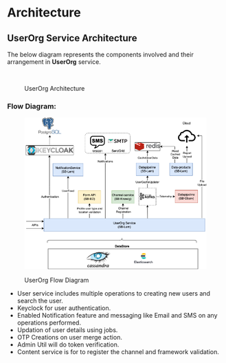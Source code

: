 # Architecture

## UserOrg Service Architecture&#x20;

The below diagram represents the components involved and their arrangement in **UserOrg** service.

<div data-full-width="true">

<figure><img src="../../../../.gitbook/assets/LMS-ServiceFlowDiagram-User-Org Service.drawio.png" alt=""><figcaption><p>UserOrg Architecture</p></figcaption></figure>

</div>

### Flow Diagram:

<div data-full-width="true">

<figure><img src="../../../../.gitbook/assets/UserOrgServiceFlowDiagram-Simplyfied Overall-FlowDiagram.drawio.png" alt=""><figcaption><p>UserOrg Flow Diagram</p></figcaption></figure>

</div>

* User service includes multiple operations to creating new users and search the user.
* Keyclock for user authentication.
* Enabled Notification feature and messaging like Email and SMS on any operations performed.
* Updation of user details using jobs.
* OTP Creations on user merge action.
* Admin Util will do token verification.
* Content service is for to register the channel and framework validation.
